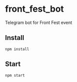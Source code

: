 # front_fest_bot
Telegram bot for Front Fest event
## Install
```
npm install
```
## Start
```
npm start
```